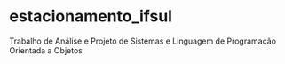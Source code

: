 # estacionamento_ifsul
Trabalho de Análise e Projeto de Sistemas e Linguagem de Programação Orientada a Objetos
